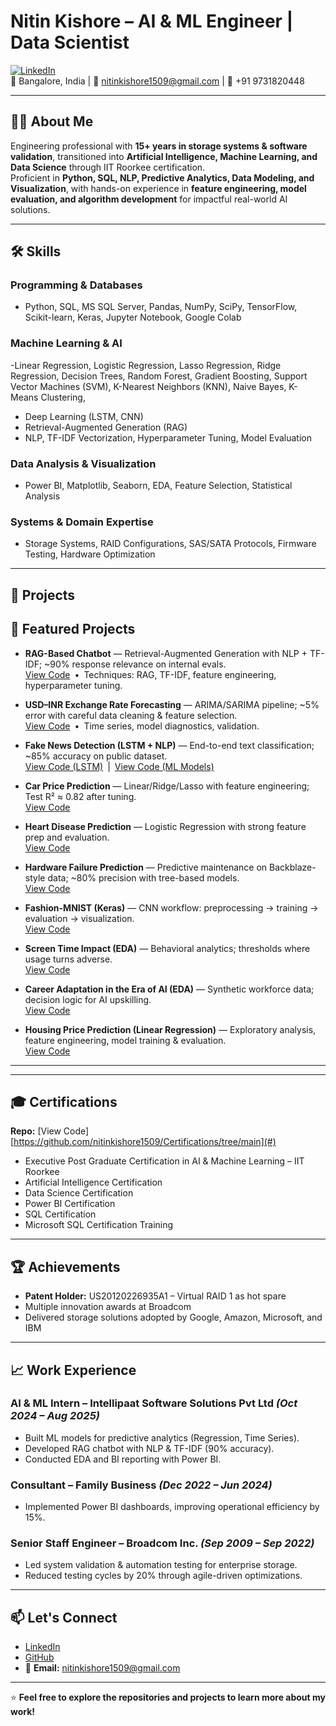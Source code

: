 # Nitin Kishore – AI & ML Engineer | Data Scientist

[![LinkedIn](https://img.shields.io/badge/LinkedIn-Profile-blue)](https://www.linkedin.com/in/nitinkishore1509/)  
📍 Bangalore, India | 📧 nitinkishore1509@gmail.com | 📱 +91 9731820448  

---

## 👨‍💻 About Me
Engineering professional with **15+ years in storage systems & software validation**, transitioned into **Artificial Intelligence, Machine Learning, and Data Science** through IIT Roorkee certification.  
Proficient in **Python, SQL, NLP, Predictive Analytics, Data Modeling, and Visualization**, with hands-on experience in **feature engineering, model evaluation, and algorithm development** for impactful real-world AI solutions.

---

## 🛠 Skills

### Programming & Databases
- Python, SQL, MS SQL Server, Pandas, NumPy, SciPy, TensorFlow, Scikit-learn, Keras, Jupyter Notebook, Google Colab

### Machine Learning & AI

 -Linear Regression, Logistic Regression, Lasso Regression, Ridge Regression, Decision Trees, Random Forest, Gradient Boosting, Support Vector Machines
 (SVM), K-Nearest Neighbors (KNN), Naive Bayes, K-Means Clustering, 
- Deep Learning (LSTM, CNN)  
- Retrieval-Augmented Generation (RAG)  
- NLP, TF-IDF Vectorization, Hyperparameter Tuning, Model Evaluation

### Data Analysis & Visualization
- Power BI, Matplotlib, Seaborn, EDA, Feature Selection, Statistical Analysis

### Systems & Domain Expertise
- Storage Systems, RAID Configurations, SAS/SATA Protocols, Firmware Testing, Hardware Optimization

---

## 📂 Projects

## 🔭 Featured Projects

- **RAG-Based Chatbot** — Retrieval-Augmented Generation with NLP + TF-IDF; ~90% response relevance on internal evals.  
  [View Code](https://github.com/nitinkishore1509/ChatBot/tree/main) • Techniques: RAG, TF-IDF, feature engineering, hyperparameter tuning.

- **USD–INR Exchange Rate Forecasting** — ARIMA/SARIMA pipeline; ~5% error with careful data cleaning & feature selection.  
  [View Code](https://github.com/nitinkishore1509/Currency-Exchange-Rate-Forecasting-USD-INR-/tree/main) • Time series, model diagnostics, validation.

- **Fake News Detection (LSTM + NLP)** — End-to-end text classification; ~85% accuracy on public dataset.  
  [View Code (LSTM)](https://github.com/nitinkishore1509/Fake-News-Prediction-NLP_LSTM/tree/main) | [View Code (ML Models)](https://github.com/nitinkishore1509/Fake-News-Prediction-using-NLP-and-Classification-ML-Models/tree/main)

- **Car Price Prediction** — Linear/Ridge/Lasso with feature engineering; Test R² ≈ 0.82 after tuning.  
  [View Code](https://github.com/nitinkishore1509/Car-Price-Prediction-using-Linear-Ridge-and-Lasso-Regression/tree/main)

- **Heart Disease Prediction** — Logistic Regression with strong feature prep and evaluation.  
  [View Code](https://github.com/nitinkishore1509/Heart-Disease-Classification/tree/main)

- **Hardware Failure Prediction** — Predictive maintenance on Backblaze-style data; ~80% precision with tree-based models.  
  [View Code](https://github.com/nitinkishore1509/Hardware-Failure-Prediction/tree/main)

- **Fashion-MNIST (Keras)** — CNN workflow: preprocessing → training → evaluation → visualization.  
  [View Code](https://github.com/nitinkishore1509/Fashion-MNIST-DL-Keras/tree/main)

- **Screen Time Impact (EDA)** — Behavioral analytics; thresholds where usage turns adverse.  
  [View Code](https://github.com/nitinkishore1509/ScreenTime_Impact-on-Indian-Kids/tree/main)

- **Career Adaptation in the Era of AI (EDA)** — Synthetic workforce data; decision logic for AI upskilling.  
  [View Code](https://github.com/nitinkishore1509/career_adaptation_in_the_era_of_AI_automation/tree/main)

- **Housing Price Prediction (Linear Regression)** — Exploratory analysis, feature engineering, model training & evaluation.  
  [View Code](https://github.com/nitinkishore1509/House-Price-Prediction/tree/main)

---

---

## 🎓 Certifications
**Repo:** [View Code][https://github.com/nitinkishore1509/Certifications/tree/main](#)
- Executive Post Graduate Certification in AI & Machine Learning – IIT Roorkee  
- Artificial Intelligence Certification  
- Data Science Certification  
- Power BI Certification  
- SQL Certification  
- Microsoft SQL Certification Training  

---

## 🏆 Achievements
- **Patent Holder:** US20120226935A1 – Virtual RAID 1 as hot spare  
- Multiple innovation awards at Broadcom  
- Delivered storage solutions adopted by Google, Amazon, Microsoft, and IBM  

---

## 📈 Work Experience

### **AI & ML Intern** – Intellipaat Software Solutions Pvt Ltd *(Oct 2024 – Aug 2025)*  
- Built ML models for predictive analytics (Regression, Time Series).  
- Developed RAG chatbot with NLP & TF-IDF (90% accuracy).  
- Conducted EDA and BI reporting with Power BI.

### **Consultant** – Family Business *(Dec 2022 – Jun 2024)*  
- Implemented Power BI dashboards, improving operational efficiency by 15%.

### **Senior Staff Engineer** – Broadcom Inc. *(Sep 2009 – Sep 2022)*  
- Led system validation & automation testing for enterprise storage.  
- Reduced testing cycles by 20% through agile-driven optimizations.

---

## 📫 Let's Connect
- [LinkedIn](https://www.linkedin.com/in/nitinkishore1509/)  
- [GitHub](https://github.com/nitinkishore1509)  
- 📧 **Email:** nitinkishore1509@gmail.com  

---
⭐ **Feel free to explore the repositories and projects to learn more about my work!**
